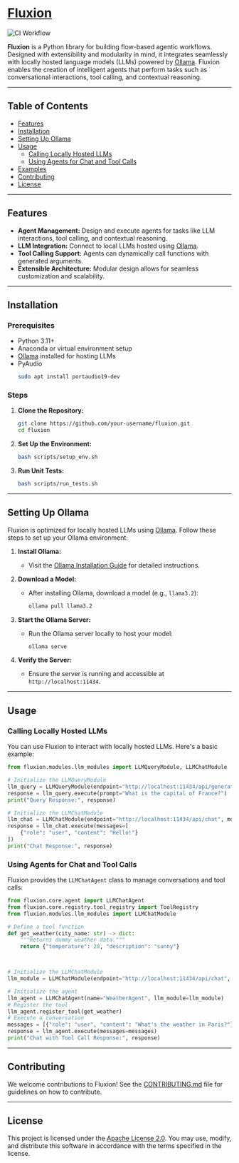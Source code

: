 # [Fluxion](https://ymitiku.github.io/fluxion/)

![CI Workflow](https://github.com/ymitiku/fluxion/actions/workflows/ci.yml/badge.svg)

**Fluxion** is a Python library for building flow-based agentic workflows. Designed with extensibility and modularity in mind, it integrates seamlessly with locally hosted language models (LLMs) powered by [Ollama](https://ollama.com). Fluxion enables the creation of intelligent agents that perform tasks such as conversational interactions, tool calling, and contextual reasoning.

---

## **Table of Contents**

- [Features](#features)
- [Installation](#installation)
- [Setting Up Ollama](#setting-up-ollama)
- [Usage](#usage)
  - [Calling Locally Hosted LLMs](#calling-locally-hosted-llms)
  - [Using Agents for Chat and Tool Calls](#using-agents-for-chat-and-tool-calls)
- [Examples](#examples)
- [Contributing](#contributing)
- [License](#license)

---

## **Features**

- **Agent Management:** Design and execute agents for tasks like LLM interactions, tool calling, and contextual reasoning.
- **LLM Integration:** Connect to local LLMs hosted using [Ollama](https://ollama.com).
- **Tool Calling Support:** Agents can dynamically call functions with generated arguments.
- **Extensible Architecture:** Modular design allows for seamless customization and scalability.

---

## **Installation**

### **Prerequisites**

- Python 3.11+
- Anaconda or virtual environment setup
- [Ollama](https://ollama.com/docs) installed for hosting LLMs
- PyAudio
    ```bash
    sudo apt install portaudio19-dev
    ```

### **Steps**

1. **Clone the Repository:**
   ```bash
   git clone https://github.com/your-username/fluxion.git
   cd fluxion
   ```

2. **Set Up the Environment:**
   ```bash
   bash scripts/setup_env.sh
   ```

3. **Run Unit Tests:**
   ```bash
   bash scripts/run_tests.sh
   ```

---

## **Setting Up Ollama**

Fluxion is optimized for locally hosted LLMs using [Ollama](https://ollama.com). Follow these steps to set up your Ollama environment:

1. **Install Ollama:**
   - Visit the [Ollama Installation Guide](https://ollama.com/docs/installation) for detailed instructions.

2. **Download a Model:**
   - After installing Ollama, download a model (e.g., `llama3.2`):
     ```bash
     ollama pull llama3.2
     ```

3. **Start the Ollama Server:**
   - Run the Ollama server locally to host your model:
     ```bash
     ollama serve
     ```

4. **Verify the Server:**
   - Ensure the server is running and accessible at `http://localhost:11434`.

---

## **Usage**

### **Calling Locally Hosted LLMs**

You can use Fluxion to interact with locally hosted LLMs. Here's a basic example:

```python
from fluxion.modules.llm_modules import LLMQueryModule, LLMChatModule

# Initialize the LLMQueryModule
llm_query = LLMQueryModule(endpoint="http://localhost:11434/api/generate", model="llama3.2")
response = llm_query.execute(prompt="What is the capital of France?")
print("Query Response:", response)

# Initialize the LLMChatModule
llm_chat = LLMChatModule(endpoint="http://localhost:11434/api/chat", model="llama3.2")
response = llm_chat.execute(messages=[
    {"role": "user", "content": "Hello!"}
])
print("Chat Response:", response)
```

### **Using Agents for Chat and Tool Calls**

Fluxion provides the `LLMChatAgent` class to manage conversations and tool calls:

```python
from fluxion.core.agent import LLMChatAgent
from fluxion.core.registry.tool_registry import ToolRegistry
from fluxion.modules.llm_modules import LLMChatModule

# Define a tool function
def get_weather(city_name: str) -> dict:
    """Returns dummy weather data."""
    return {"temperature": 20, "description": "sunny"}



# Initialize the LLMChatModule
llm_module = LLMChatModule(endpoint="http://localhost:11434/api/chat", model="llama3.2")

# Initialize the agent
llm_agent = LLMChatAgent(name="WeatherAgent", llm_module=llm_module)
# Register the tool
llm_agent.register_tool(get_weather)
# Execute a conversation
messages = [{"role": "user", "content": "What's the weather in Paris?"}]
response = llm_agent.execute(messages=messages)
print("Chat with Tool Call Response:", response)
```


---

## **Contributing**

We welcome contributions to Fluxion! See the [CONTRIBUTING.md](CONTRIBUTING.md) file for guidelines on how to contribute.

---

## **License**

This project is licensed under the [Apache License 2.0](LICENSE). You may use, modify, and distribute this software in accordance with the terms specified in the license.

